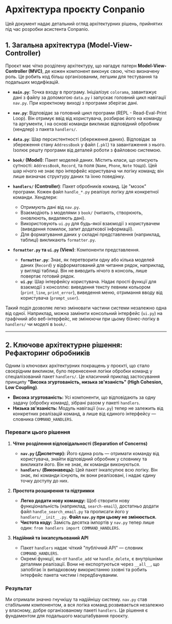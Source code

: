 # Архітектура проєкту Conpanio

Цей документ надає детальний огляд архітектурних рішень, прийнятих під час розробки асистента Conpanio.

## 1. Загальна архітектура (Model-View-Controller)

Проєкт має чітко розділену архітектуру, що нагадує патерн **Model-View-Controller (MVC)**, де кожен компонент виконує свою, чітко визначену роль. Це робить код більш організованим, легшим для тестування та подальших модифікацій.

- **`main.py`**: Точка входу в програму. Ініціалізує `colorama`, завантажує дані з файлу за допомогою `data.py` і запускає головний цикл навігації `nav.py`. При коректному виході з програми зберігає дані.

- **`nav.py`**: Відповідає за головний цикл програми (REPL - Read-Eval-Print Loop). Він отримує ввід від користувача, розбирає його на команду та аргументи, і на основі команди викликає відповідний обробник (хендлер) з пакета `handlers/`.

- **`data.py`**: Шар персистентності (збереження даних). Відповідає за збереження стану `AddressBook` у файл (`.pkl`) та завантаження з нього. Ізолює решту програми від деталей роботи з файловою системою.

- **`book/` (Model)**: Пакет моделей даних. Містить класи, що описують сутності: `AddressBook`, `Record`, та поля (`Name`, `Phone`, `Note` тощо). Цей шар нічого не знає про інтерфейс користувача чи логіку команд; він лише визначає структуру даних та їхню поведінку.

- **`handlers/` (Controller)**: Пакет обробників команд. Це "мозок" програми. Кожен файл `handle_*.py` реалізує логіку для конкретної команди. Хендлери:

  - Отримують дані від `nav.py`.
  - Взаємодіють з моделями з `book/` (читають, створюють, оновлюють, видаляють дані).
  - Використовують `ui.py` для будь-якої взаємодії з користувачем (виведення помилок, запит додаткової інформації).
  - Для форматування даних у складні представлення (наприклад, таблиці) викликають `formatter.py`.

- **`formatter.py` та `ui.py` (View)**: Компоненти представлення.
  - **`formatter.py`**: Знає, як перетворити одну або кілька моделей даних (`Record`) у відформатований для читання рядок, наприклад, у вигляді таблиці. Він не виводить нічого в консоль, лише повертає готовий рядок.
  - **`ui.py`**: Шар інтерфейсу користувача. Надає прості функції для взаємодії з консоллю: виведення тексту певним кольором (`print_line`, `print_error`), виведення меню, отримання вводу від користувача (`prompt_user`).

Такий поділ дозволяє легко змінювати частини системи незалежно одна від одної. Наприклад, можна замінити консольний інтерфейс (`ui.py`) на графічний або веб-інтерфейс, не змінюючи при цьому бізнес-логіку в `handlers/` чи моделі в `book/`.

---

## 2. Ключове архітектурне рішення: Рефакторинг обробників

Одним із ключових архітектурних покращень у проєкті, що стало своєрідним викликом, було перенесення логіки обробки команд у спеціалізований пакет `handlers/`. Це класичний приклад застосування принципу **"Висока згуртованість, низька зв'язаність" (High Cohesion, Low Coupling)**.

- **Висока згуртованість:** Усі компоненти, що відповідають за одну задачу (обробку команд), зібрані разом у пакеті `handlers`.
- **Низька зв'язаність:** Модуль навігації (`nav.py`) тепер не залежить від конкретних реалізацій команд, а лише від єдиного інтерфейсу — словника `COMMAND_HANDLERS`.

### Переваги цього рішення

1.  **Чітке розділення відповідальності (Separation of Concerns)**

    - **`nav.py` (Диспетчер):** Його єдина роль — отримати команду від користувача, знайти відповідний обробник у словнику та викликати його. Він не знає, _як_ команди виконуються.
    - **`handlers/` (Виконавець):** Цей пакет інкапсулює всю логіку. Він знає, які команди існують, як вони реалізовані, і надає єдину точку доступу до них.

2.  **Простота розширення та підтримки**

    - **Легко додати нову команду:** Щоб створити нову функціональність (наприклад, `search-email`), достатньо додати файл `handle_search_email.py` та прописати його у `handlers/__init__.py`. **Файл `nav.py` при цьому не змінюється.**
    - **Чистота коду:** Замість десятка імпортів у `nav.py` тепер лише один: `from handlers import COMMAND_HANDLERS`.

3.  **Надійний та інкапсульований API**
    - Пакет `handlers` надає чіткий "публічний API" — словник `COMMAND_HANDLERS`.
    - Окремі функції, як-от `handle_add` чи `handle_delete`, є внутрішніми деталями реалізації. Вони не експортуються через `__all__`, що запобігає їх випадковому використанню ззовні та робить інтерфейс пакета чистим і передбачуваним.

### Результат

Ми отримали значно гнучкішу та надійнішу систему. `nav.py` став стабільним компонентом, а вся логіка команд розвивається незалежно у власному, добре організованому пакеті `handlers`. Це рішення є фундаментом для подальшого масштабування проєкту.
